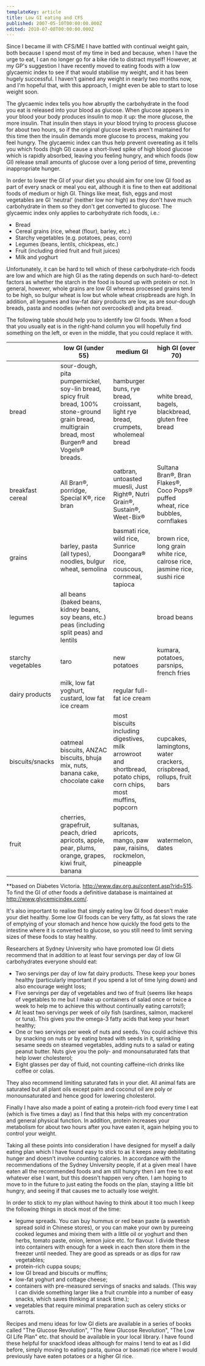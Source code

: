 ```yaml
---
templateKey: article
title: Low GI eating and CFS
published: 2007-05-10T00:00:00.000Z
edited: 2010-07-08T00:00:00.000Z
---
```

Since I became ill with CFS/ME I have battled with continual weight gain, both because I spend most of my time in bed and because, when I have the urge to eat, I can no longer go for a bike ride to distract myself! However, at my GP's suggestion I have recently moved to eating foods with a low glycaemic index to see if that would stabilise my weight, and it has been hugely successful. I haven't gained any weight in nearly two months now, and I'm hopeful that, with this approach, I might even be able to start to lose weight soon.

The glycaemic index tells you how abruptly the carbohydrate in the food you eat is released into your blood as glucose. When glucose appears in your blood your body produces insulin to mop it up: the more glucose, the more insulin. That insulin then stays in your blood trying to process glucose for about two hours, so if the original glucose levels aren't maintained for this time then the insulin demands more glucose to process, making you feel hungry. The glycaemic index can thus help prevent overeating as it tells you which foods (high GI) cause a short-lived spike of high blood glucose which is rapidly absorbed, leaving you feeling hungry, and which foods (low GI) release small amounts of glucose over a long period of time, preventing inappropriate hunger.

In order to lower the GI of your diet you should aim for one low GI food as part of every snack or meal you eat, although it is fine to then eat additional foods of medium or high GI. Things like meat, fish, eggs and most vegetables are GI 'neutral' (neither low nor high) as they don't have much carbohydrate in them so they don't get converted to glucose. The glycaemic index only applies to carbohydrate rich foods, i.e.:

* Bread
* Cereal grains (rice, wheat (flour), barley, etc.)
* Starchy vegetables (e.g. potatoes, peas, corn)
* Legumes (beans, lentils, chickpeas, etc.)
* Fruit (including dried fruit and fruit juices)
* Milk and yoghurt

Unfortunately, it can be hard to tell which of these carbohydrate-rich foods are low and which are high GI as the rating depends on such hard-to-detect factors as whether the starch in the food is bound up with protein or not. In general, however, whole grains are low GI whereas processed grains tend to be high, so bulgur wheat is low but whole wheat crispbreads are high. In addition, all legumes and low-fat dairy products are low, as are sour-dough breads, pasta and noodles (when not overcooked) and pita bread.

The following table should help you to identify low GI foods. When a food that you usually eat is in the right-hand column you will hopefully find something on the left, or even in the middle, that you could replace it with.

&nbsp; | low GI (under 55) | medium GI | high GI (over 70)
--- | --- | --- | ---
bread | sour-dough, pita pumpernickel, soy-lin bread, spicy fruit bread, 100% stone-ground grain bread, multigrain bread, most Burgen® and Vogels® breads. | hamburger buns, rye bread, croissant, light rye bread, crumpets, wholemeal bread | white bread, bagels, blackbread, gluten free bread
breakfast cereal | All Bran®, porridge, Special K®, rice bran | oatbran, untoasted muesli, Just Right®, Nutri Grain®, Sustain®, Weet-Bix® | Sultana Bran®, Bran Flakes®, Coco Pops® puffed wheat, rice bubbles, cornflakes
grains | barley, pasta (all types), noodles, bulgur wheat, semolina | basmati rice, wild rice, Sunrice Doongara® rice, couscous, cornmeal, tapioca | brown rice, long grain white rice, calrose rice, jasmine rice, sushi rice
legumes | all beans (baked beans, kidney beans, soy beans, etc.) peas (including split peas) and lentils |  | broad beans
starchy vegetables | taro | new potatoes | kumara, potatoes, parsnips, french fries
dairy products | milk, low fat yoghurt, custard, low fat ice cream | regular full-fat ice cream
biscuits/snacks | oatmeal biscuits, ANZAC biscuits, bhuja mix, nuts, banana cake, chocolate cake | most biscuits including digestives, milk arrowroot and shortbread, potato chips, corn chips, most muffins, popcorn | cupcakes, lamingtons, water crackers, crispbread, rollups, fruit bars
fruit | cherries, grapefruit, peach, dried apricots, apple, pear, plums, orange, grapes, kiwi fruit, banana | sultanas, apricots, mango, paw paw, raisins, rockmelon, pineapple | watermelon, dates

**based on Diabetes Victoria. http://www.dav.org.au/content.asp?rid=515. \
To find the GI of other foods a definitive database is maintained at http://www.glycemicindex.com/.

It's also important to realise that simply eating low GI food doesn't make your diet healthy. Some low GI foods can be very fatty, as fat slows the rate of emptying of your stomach and hence how quickly the food gets to the intestine where it is converted to glucose, so you still need to limit serving sizes of these foods to stay healthy.

Researchers at Sydney University who have promoted low GI diets recommend that in addition to at least four servings per day of low GI carbohydrates everyone should eat:

* Two servings per day of low fat dairy products. These keep your bones healthy (particularly important if you spend a lot of time lying down) and also encourage weight loss;
* Five servings per day of vegetables and two of fruit (seems like heaps of vegetables to me but I make up containers of salad once or twice a week to help me to achieve this without continually eating carrots!);
* At least two servings per week of oily fish (sardines, salmon, mackerel or tuna). This gives you the omega-3 fatty acids that keep your heart healthy;
* One or two servings per week of nuts and seeds. You could achieve this by snacking on nuts or by eating bread with seeds in it, sprinkling sesame seeds on steamed vegetables, adding nuts to a salad or eating peanut butter. Nuts give you the poly- and monounsaturated fats that help lower cholesterol;
* Eight glasses per day of fluid, not counting caffeine-rich drinks like coffee or colas.

They also recommend limiting saturated fats in your diet. All animal fats are saturated but all plant oils except palm and coconut oil are poly or monounsaturated and hence good for lowering cholesterol.

Finally I have also made a point of eating a protein-rich food every time I eat (which is five times a day) as I find that this helps with my concentration and general physical function. In addition, protein increases your metabolism for about two hours after you have eaten it, again helping you to control your weight.

Taking all these points into consideration I have designed for myself a daily eating plan which I have found easy to stick to as it keeps away debilitating hunger and doesn't involve counting calories. In accordance with the recommendations of the Sydney University people, if at a given meal I have eaten all the recommended foods and am still hungry then I am free to eat whatever else I want, but this doesn't happen very often. I am hoping to move to in the future to just eating the foods on the plan, staying a little bit hungry, and seeing if that causes me to actually lose weight.

In order to stick to my plan without having to think about it too much I keep the following things in stock most of the time:

* legume spreads. You can buy hummus or red bean paste (a sweetish spread sold in Chinese stores), or you can make your own by pureeing cooked legumes and mixing them with a little oil or yoghurt and then herbs, tomato paste, onion, lemon juice etc. for flavour. I divide these into containers with enough for a week in each then store them in the freezer until needed. They are good as spreads or as dips for raw vegetables;
* protein-rich cuppa soups;
* low GI bread and biscuits or muffins;
* low-fat yoghurt and cottage cheese;
* containers with pre-measured servings of snacks and salads. (This way I can divide something larger like a fruit crumble into a number of easy snacks, which saves thinking at snack time.);
* vegetables that require minimal preparation such as celery sticks or carrots.

Recipes and menu ideas for low GI diets are available in a series of books called "The Glucose Revolution", "The New Glucose Revolution", "The Low GI Life Plan" etc. that should be available in your local library. I have found these helpful for snackfood ideas although for mains I tend to eat as I did before, simply moving to eating pasta, quinoa or basmati rice where I would previously have eaten potatoes or a higher GI rice.
